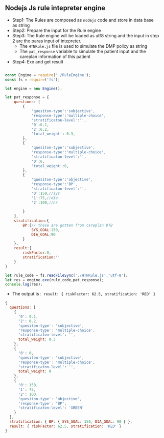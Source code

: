 ## Nodejs Js rule intepreter engine

* Step1: The Rules are composed as `nodejs` code and store in data base as string
* Step2: Prepare the input for the Rule engine
* Step3: The Rule engine will be loaded as utf8 string and the input in step 2 are the paras input of intepreter. 
    * The `HTNRule.js` file is used to simulate the DMP policy as string
    * The `pat_response` variable to simulate the patient input and the careplan information of this patient
* Step4: Exe and get result

```javascript

const Engine = require('./RuleEngine');
const fs = require('fs');

let engine = new Engine();

let pat_response = {
    questions: [
        {
            'quesiton-type':'subjective',
            'response-type':'multiple-choice',
            'stratificaton-level':'',
            '0':0.1,
            '2':0.2,
            'total_weight': 0.3,
        },
        {
            'quesiton-type':'subjective',
            'response-type':'multiple-choice',
            'stratificaton-level':'',
            '0':0,
            'total_weight':0,
        },
        {
            'quesiton-type':'objective',
            'response-type':'BP',
            'stratificaton-level':'',
            '0':150,//sys
            '1':75,//dia
            '2':100,//hr
            
        }
    ],
    stratification:{
        BP:{// these are gotten from careplan DTB
            SYS_GOAL:150,
            DIA_GOAL:90
        }
    },
    result:{
        riskFactor:0,
        stratification:''
    }
}

let rule_code = fs.readFileSync('./HTNRule.js','utf-8');
let res = engine.exe(rule_code,pat_response);
console.log(res);
```

* The output is :` result: { riskFactor: 62.5, stratification: 'RED' }`

```javascript
{
  questions: [
    {
      '0': 0.1,
      '2': 0.2,
      'quesiton-type': 'subjective',
      'response-type': 'multiple-choice',
      'stratificaton-level': '',
      total_weight: 0.3
    },
    {
      '0': 0,
      'quesiton-type': 'subjective',
      'response-type': 'multiple-choice',
      'stratificaton-level': '',
      total_weight: 0
    },
    {
      '0': 150,
      '1': 75,
      '2': 100,
      'quesiton-type': 'objective',
      'response-type': 'BP',
      'stratificaton-level': 'GREEN'
    }
  ],
  stratification: { BP: { SYS_GOAL: 150, DIA_GOAL: 90 } },
  result: { riskFactor: 62.5, stratification: 'RED' }
}
```